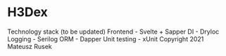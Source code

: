 # H3Dex
Technology stack (to be updated)
Frontend - Svelte + Sapper
DI - Dryloc
Logging - Serilog
ORM - Dapper
Unit testing - xUnit
Copyright 2021 Mateusz Rusek